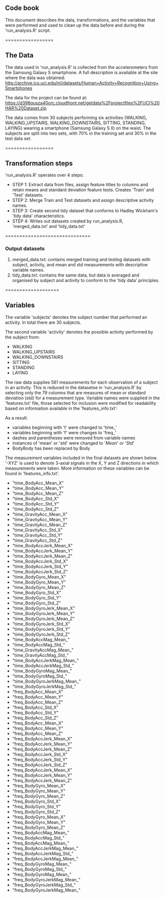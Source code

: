 ## Code book 
This document describes the data, transformations, and the variables that were performed and used to clean up the data before and during the 'run_analysis.R' script.

=================
## The Data
The data used in 'run_analysis.R' is collected from the accelerometers from the Samsung Galaxy S smartphone. A full description is available at the site where the data was obtained: http://archive.ics.uci.edu/ml/datasets/Human+Activity+Recognition+Using+Smartphones 

The data for the project can be found at: https://d396qusza40orc.cloudfront.net/getdata%2Fprojectfiles%2FUCI%20HAR%20Dataset.zip 

The data comes from 30 subjects performing six activities (WALKING, WALKING_UPSTAIRS, WALKING_DOWNSTAIRS, SITTING, STANDING, LAYING) wearing a smartphone (Samsung Galaxy S II) on the waist. The subjects are split into two sets, with 70% in the training set and 30% in the test data set.

=================
## Transformation steps
'run_analysis.R' operates over 4 steps:
* STEP 1: Extract data from files, assign feature titles to columns and retain means and standard deviation feature tests. Creates 'Train' and 'Test' datasets.
* STEP 2: Merge Train and Test datasets and assign descriptive activity names.
* STEP 3: Create second tidy dataset that conforms to Hadley Wickham's 'tidy data' characteristics.
* STEP 4: Writes out datasets created by run_analysis.R, 'merged_data.txt' and 'tidy_data.txt'

==============================
### Output datasets

1. merged_data.txt: contains merged training and testing datasets with subject, activity, and mean and std measurements with descriptive variable names.
2. tidy_data.txt: contains the same data, but data is averaged and organised by subject and activity to conform to the 'tidy data' principles.

===================
## Variables
The variable 'subjects' denotes the subject number that performed an activity. In total there are 30 subjects.

The second variable 'activity' denotes the possible activity performed by the subject from:

* WALKING
* WALKING_UPSTAIRS
* WALKING_DOWNSTAIRS
* SITTING
* STANDING
* LAYING

The raw data supplies 561 measurements for each observation of a subject in an activity. This is reduced in the datasetse in 'run_analysis.R' by selecting only the 79 columns that are measures of mean or standard deviation (std) for a measurement type. Variable names were supplied in the 'features.txt' file, those selected for inclusion were modified for readability based on information available in the 'features_info.txt':

As a result:
* variables beginning with 't' were changed to 'time_'
* variables beginning with 'f' were changes to 'freq_'
* dashes and parentheses were removed from variable names
* instances of 'mean' or 'std' were changed to '_Mean_' or '_Std_'
* BodyBody has been replaced by Body

The measurement variables included in the final datasets are shown below. '-XYZ' is used to denote 3-axial signals in the X, Y and Z directions in which measurements were taken. More information on these variables can be found in 'features_info.txt'.

* "time_BodyAcc_Mean_X"
* "time_BodyAcc_Mean_Y"
* "time_BodyAcc_Mean_Z"
* "time_BodyAcc_Std_X"
* "time_BodyAcc_Std_Y"
* "time_BodyAcc_Std_Z"
* "time_GravityAcc_Mean_X"
* "time_GravityAcc_Mean_Y"
* "time_GravityAcc_Mean_Z"
* "time_GravityAcc_Std_X"
* "time_GravityAcc_Std_Y"
* "time_GravityAcc_Std_Z"
* "time_BodyAccJerk_Mean_X"
* "time_BodyAccJerk_Mean_Y"
* "time_BodyAccJerk_Mean_Z"
* "time_BodyAccJerk_Std_X"
* "time_BodyAccJerk_Std_Y"
* "time_BodyAccJerk_Std_Z"
* "time_BodyGyro_Mean_X"
* "time_BodyGyro_Mean_Y"
* "time_BodyGyro_Mean_Z"
* "time_BodyGyro_Std_X"
* "time_BodyGyro_Std_Y"
* "time_BodyGyro_Std_Z"
* "time_BodyGyroJerk_Mean_X"
* "time_BodyGyroJerk_Mean_Y"
* "time_BodyGyroJerk_Mean_Z"
* "time_BodyGyroJerk_Std_X"
* "time_BodyGyroJerk_Std_Y"
* "time_BodyGyroJerk_Std_Z"
* "time_BodyAccMag_Mean_"
* "time_BodyAccMag_Std_"
* "time_GravityAccMag_Mean_"
* "time_GravityAccMag_Std_"
* "time_BodyAccJerkMag_Mean_"
* "time_BodyAccJerkMag_Std_"
* "time_BodyGyroMag_Mean_"
* "time_BodyGyroMag_Std_"
* "time_BodyGyroJerkMag_Mean_"
* "time_BodyGyroJerkMag_Std_"
* "freq_BodyAcc_Mean_X"
* "freq_BodyAcc_Mean_Y"
* "freq_BodyAcc_Mean_Z"
* "freq_BodyAcc_Std_X"
* "freq_BodyAcc_Std_Y"
* "freq_BodyAcc_Std_Z"
* "freq_BodyAcc_Mean_X"
* "freq_BodyAcc_Mean_Y"
* "freq_BodyAcc_Mean_Z"
* "freq_BodyAccJerk_Mean_X"
* "freq_BodyAccJerk_Mean_Y"
* "freq_BodyAccJerk_Mean_Z"
* "freq_BodyAccJerk_Std_X"
* "freq_BodyAccJerk_Std_Y"
* "freq_BodyAccJerk_Std_Z"
* "freq_BodyAccJerk_Mean_X"
* "freq_BodyAccJerk_Mean_Y"
* "freq_BodyAccJerk_Mean_Z"
* "freq_BodyGyro_Mean_X"
* "freq_BodyGyro_Mean_Y"
* "freq_BodyGyro_Mean_Z"
* "freq_BodyGyro_Std_X"
* "freq_BodyGyro_Std_Y"
* "freq_BodyGyro_Std_Z"
* "freq_BodyGyro_Mean_X"
* "freq_BodyGyro_Mean_Y"
* "freq_BodyGyro_Mean_Z"
* "freq_BodyAccMag_Mean_"
* "freq_BodyAccMag_Std_"
* "freq_BodyAccMag_Mean_"
* "freq_BodyAccJerkMag_Mean_"
* "freq_BodyAccJerkMag_Std_"
* "freq_BodyAccJerkMag_Mean_"
* "freq_BodyGyroMag_Mean_"
* "freq_BodyGyroMag_Std_"
* "freq_BodyGyroMag_Mean_"
* "freq_BodyGyroJerkMag_Mean_"
* "freq_BodyGyroJerkMag_Std_"
* "freq_BodyGyroJerkMag_Mean_"
